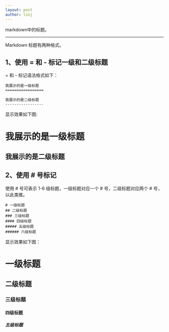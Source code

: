```yaml
---
layout: post
author: linj
---
```

markdown中的标题。

---
Markdown 标题有两种格式。  

## 1、使用 = 和 - 标记一级和二级标题  
= 和 - 标记语法格式如下：  
```
我展示的是一级标题
=================

我展示的是二级标题
-----------------
```
显示效果如下图:   

我展示的是一级标题
=================

我展示的是二级标题
-----------------


## 2、使用 # 号标记  
使用 # 号可表示 1-6 级标题，一级标题对应一个 # 号，二级标题对应两个 # 号，以此类推。  
```
# 一级标题
## 二级标题
### 三级标题
#### 四级标题
##### 五级标题
###### 六级标题
```
显示效果如下图：  
# 一级标题
## 二级标题
### 三级标题
#### 四级标题
##### 五级标题
